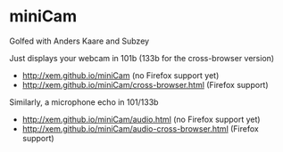 miniCam
=======

Golfed with Anders Kaare and Subzey

Just displays your webcam in 101b (133b for the cross-browser version)

- http://xem.github.io/miniCam (no Firefox support yet)
- http://xem.github.io/miniCam/cross-browser.html (Firefox support)

Similarly, a microphone echo in 101/133b

- http://xem.github.io/miniCam/audio.html (no Firefox support yet)
- http://xem.github.io/miniCam/audio-cross-browser.html (Firefox support)